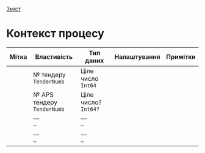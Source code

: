 ﻿[Зміст](README.md)

# Контекст процесу
| Мітка | Властивість | Тип даних | Налаштування | Примітки |
| --- | --- | --- | --- | --- |
|| № тендеру </br> `TenderNumb` | Ціле число </br> `Int64` |||
|| № APS тендеру  </br> `TenderNumb` | Ціле число? </br> `Int64?` |||
|| — </br> `—` | — </br> `—` |||
|| — </br> `—` | — </br> `—` |||